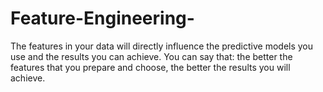 # Feature-Engineering-
The features in your data will directly influence the predictive models you use and the results you can achieve.
You can say that: the better the features that you prepare and choose, the better the results you will achieve. 
